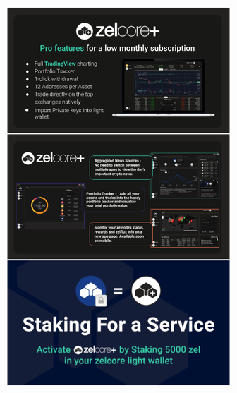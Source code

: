 ![zelcore](../img/ZelCore/Zelcore+_summary1.png)
![zelcore](../img/ZelCore/Zelcore+_summary2.png)
![zelcore](../img/ZelCore/Staking_as_a_service.png)
